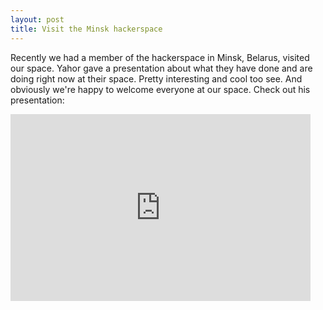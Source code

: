 ```yaml
---
layout: post
title: Visit the Minsk hackerspace
---
```


Recently we had a member of the hackerspace in Minsk, Belarus, visited our space. Yahor gave a presentation about what they have done and are doing right now at their space. Pretty interesting and cool too see. And obviously we're happy to welcome everyone at our space. Check out his presentation:

<iframe src="https://docs.google.com/presentation/d/18mFYDeYVEEc0Y9-B2Sl1Rb1A2ouCksU3TFgMfkbK540/embed?start=false&loop=false&delayms=3000" frameborder="0" width="480" height="299" allowfullscreen="true" mozallowfullscreen="true" webkitallowfullscreen="true"></iframe>

